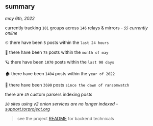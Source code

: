 
## summary
_may 6th, 2022_

currently tracking `101` groups across `146` relays & mirrors - _`55` currently online_

⏲ there have been `5` posts within the `last 24 hours`

🦈 there have been `75` posts within the `month of may`

🪐 there have been `1070` posts within the `last 90 days`

🏚 there have been `1404` posts within the `year of 2022`

🦕 there have been `3690` posts `since the dawn of ransomwatch`

there are `49` custom parsers indexing posts

_`20` sites using v2 onion services are no longer indexed - [support.torproject.org](https://support.torproject.org/onionservices/v2-deprecation/)_

> see the project [README](https://github.com/thetanz/ransomwatch#ransomwatch--) for backend technicals
